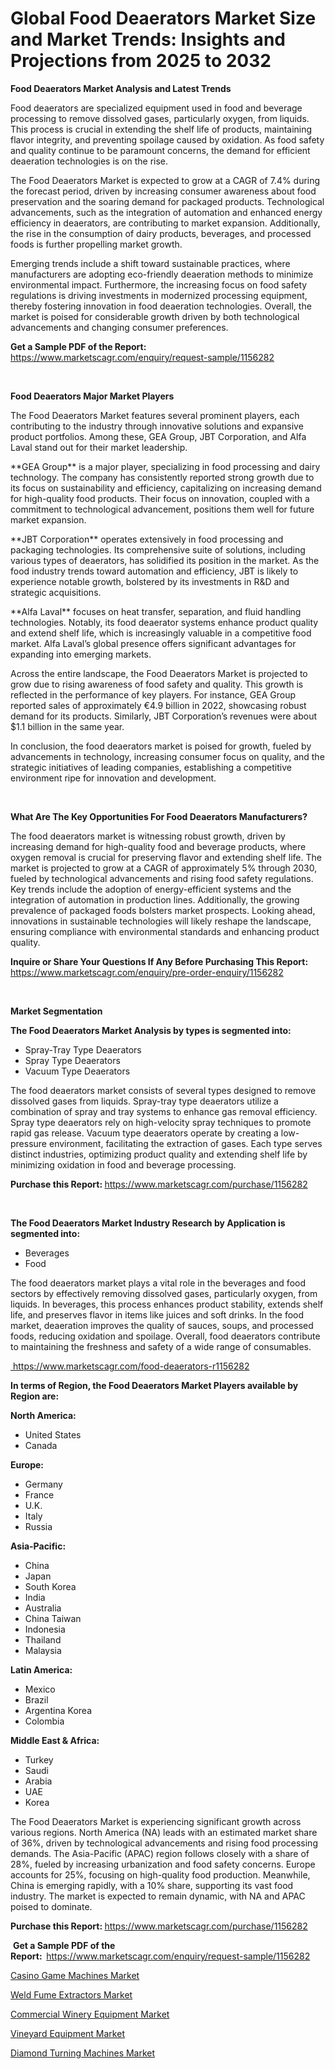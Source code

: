 <p><h1>Global Food Deaerators Market Size and Market Trends: Insights and Projections from 2025 to 2032</h1></p><p><strong>Food Deaerators Market Analysis and Latest Trends</strong></p>
<p><p>Food deaerators are specialized equipment used in food and beverage processing to remove dissolved gases, particularly oxygen, from liquids. This process is crucial in extending the shelf life of products, maintaining flavor integrity, and preventing spoilage caused by oxidation. As food safety and quality continue to be paramount concerns, the demand for efficient deaeration technologies is on the rise.</p><p>The Food Deaerators Market is expected to grow at a CAGR of 7.4% during the forecast period, driven by increasing consumer awareness about food preservation and the soaring demand for packaged products. Technological advancements, such as the integration of automation and enhanced energy efficiency in deaerators, are contributing to market expansion. Additionally, the rise in the consumption of dairy products, beverages, and processed foods is further propelling market growth.</p><p>Emerging trends include a shift toward sustainable practices, where manufacturers are adopting eco-friendly deaeration methods to minimize environmental impact. Furthermore, the increasing focus on food safety regulations is driving investments in modernized processing equipment, thereby fostering innovation in food deaeration technologies. Overall, the market is poised for considerable growth driven by both technological advancements and changing consumer preferences.</p></p>
<p><strong>Get a Sample PDF of the Report:&nbsp;</strong> <a href="https://www.marketscagr.com/enquiry/request-sample/1156282?utm_campaign=2010&utm_medium=2&utm_source=Github&utm_content=ia&utm_term=10042025&utm_id=food-deaerators">https://www.marketscagr.com/enquiry/request-sample/1156282</a></p>
<p>&nbsp;</p>
<p><strong>Food Deaerators Major Market Players</strong></p>
<p><p>The Food Deaerators Market features several prominent players, each contributing to the industry through innovative solutions and expansive product portfolios. Among these, GEA Group, JBT Corporation, and Alfa Laval stand out for their market leadership.</p><p>**GEA Group** is a major player, specializing in food processing and dairy technology. The company has consistently reported strong growth due to its focus on sustainability and efficiency, capitalizing on increasing demand for high-quality food products. Their focus on innovation, coupled with a commitment to technological advancement, positions them well for future market expansion. </p><p>**JBT Corporation** operates extensively in food processing and packaging technologies. Its comprehensive suite of solutions, including various types of deaerators, has solidified its position in the market. As the food industry trends toward automation and efficiency, JBT is likely to experience notable growth, bolstered by its investments in R&D and strategic acquisitions.</p><p>**Alfa Laval** focuses on heat transfer, separation, and fluid handling technologies. Notably, its food deaerator systems enhance product quality and extend shelf life, which is increasingly valuable in a competitive food market. Alfa Laval’s global presence offers significant advantages for expanding into emerging markets.</p><p>Across the entire landscape, the Food Deaerators Market is projected to grow due to rising awareness of food safety and quality. This growth is reflected in the performance of key players. For instance, GEA Group reported sales of approximately €4.9 billion in 2022, showcasing robust demand for its products. Similarly, JBT Corporation’s revenues were about $1.1 billion in the same year.</p><p>In conclusion, the food deaerators market is poised for growth, fueled by advancements in technology, increasing consumer focus on quality, and the strategic initiatives of leading companies, establishing a competitive environment ripe for innovation and development.</p></p>
<p>&nbsp;</p>
<p><strong>What Are The Key Opportunities For Food Deaerators Manufacturers?</strong></p>
<p><p>The food deaerators market is witnessing robust growth, driven by increasing demand for high-quality food and beverage products, where oxygen removal is crucial for preserving flavor and extending shelf life. The market is projected to grow at a CAGR of approximately 5% through 2030, fueled by technological advancements and rising food safety regulations. Key trends include the adoption of energy-efficient systems and the integration of automation in production lines. Additionally, the growing prevalence of packaged foods bolsters market prospects. Looking ahead, innovations in sustainable technologies will likely reshape the landscape, ensuring compliance with environmental standards and enhancing product quality.</p></p>
<p><strong>Inquire or Share Your Questions If Any Before Purchasing This Report:</strong> <a href="https://www.marketscagr.com/enquiry/pre-order-enquiry/1156282?utm_campaign=2010&utm_medium=2&utm_source=Github&utm_content=ia&utm_term=10042025&utm_id=food-deaerators">https://www.marketscagr.com/enquiry/pre-order-enquiry/1156282</a></p>
<p>&nbsp;</p>
<p><strong>Market Segmentation</strong></p>
<p><strong>The Food Deaerators Market Analysis by types is segmented into:</strong></p>
<p><ul><li>Spray-Tray Type Deaerators</li><li>Spray Type Deaerators</li><li>Vacuum Type Deaerators</li></ul></p>
<p><p>The food deaerators market consists of several types designed to remove dissolved gases from liquids. Spray-tray type deaerators utilize a combination of spray and tray systems to enhance gas removal efficiency. Spray type deaerators rely on high-velocity spray techniques to promote rapid gas release. Vacuum type deaerators operate by creating a low-pressure environment, facilitating the extraction of gases. Each type serves distinct industries, optimizing product quality and extending shelf life by minimizing oxidation in food and beverage processing.</p></p>
<p><strong>Purchase this Report:&nbsp;</strong><a href="https://www.marketscagr.com/purchase/1156282?utm_campaign=2010&utm_medium=2&utm_source=Github&utm_content=ia&utm_term=10042025&utm_id=food-deaerators">https://www.marketscagr.com/purchase/1156282</a></p>
<p>&nbsp;</p>
<p><strong>The Food Deaerators Market Industry Research by Application is segmented into:</strong></p>
<p><ul><li>Beverages</li><li>Food</li></ul></p>
<p><p>The food deaerators market plays a vital role in the beverages and food sectors by effectively removing dissolved gases, particularly oxygen, from liquids. In beverages, this process enhances product stability, extends shelf life, and preserves flavor in items like juices and soft drinks. In the food market, deaeration improves the quality of sauces, soups, and processed foods, reducing oxidation and spoilage. Overall, food deaerators contribute to maintaining the freshness and safety of a wide range of consumables.</p></p>
<p><a href="https://www.marketscagr.com/food-deaerators-r1156282?utm_campaign=2010&utm_medium=2&utm_source=Github&utm_content=ia&utm_term=10042025&utm_id=food-deaerators">&nbsp;https://www.marketscagr.com/food-deaerators-r1156282</a></p>
<p><strong>In terms of Region, the Food Deaerators Market Players available by Region are:</strong></p>
<p>
    <p> <strong> North America: </strong>
        <ul>
            <li>United States</li>
            <li>Canada</li>
        </ul>
        </p> 
    <p> <strong> Europe: </strong>
        <ul>
            <li>Germany</li>
            <li>France</li>
            <li>U.K.</li>
            <li>Italy</li>
            <li>Russia</li>
        </ul>
        </p> 
    <p> <strong> Asia-Pacific: </strong>
        <ul>
            <li>China</li>
            <li>Japan</li>
            <li>South Korea</li>
            <li>India</li>
            <li>Australia</li>
            <li>China Taiwan</li>
            <li>Indonesia</li>
            <li>Thailand</li>
            <li>Malaysia</li>
        </ul>
        </p> 
    <p> <strong> Latin America: </strong>
        <ul>
            <li>Mexico</li>
            <li>Brazil</li>
            <li>Argentina Korea</li>
            <li>Colombia</li>
        </ul>
        </p> 
    <p> <strong> Middle East & Africa: </strong>
        <ul>
            <li>Turkey</li>
            <li>Saudi</li>
            <li>Arabia</li>
            <li>UAE</li>
            <li>Korea</li>
        </ul>
    </p>
    </p>
<p><p>The Food Deaerators Market is experiencing significant growth across various regions. North America (NA) leads with an estimated market share of 36%, driven by technological advancements and rising food processing demands. The Asia-Pacific (APAC) region follows closely with a share of 28%, fueled by increasing urbanization and food safety concerns. Europe accounts for 25%, focusing on high-quality food production. Meanwhile, China is emerging rapidly, with a 10% share, supporting its vast food industry. The market is expected to remain dynamic, with NA and APAC poised to dominate.</p></p>
<p><strong>Purchase this Report: </strong><a href="https://www.marketscagr.com/purchase/1156282?utm_campaign=2010&utm_medium=2&utm_source=Github&utm_content=ia&utm_term=10042025&utm_id=food-deaerators">https://www.marketscagr.com/purchase/1156282</a></p>
<p>&nbsp;<strong>Get a Sample PDF of the Report:&nbsp;&nbsp;</strong><a href="https://www.marketscagr.com/enquiry/request-sample/1156282?utm_campaign=2010&utm_medium=2&utm_source=Github&utm_content=ia&utm_term=10042025&utm_id=food-deaerators">https://www.marketscagr.com/enquiry/request-sample/1156282</a></p>
<p><strong></strong></p>
<p><p><a href="https://github.com/moorsdorak31/Market-Research-Report-List-1/blob/main/casino-game-machines-market.md?utm_campaign=2010&utm_medium=2&utm_source=Github&utm_content=ia&utm_term=10042025&utm_id=food-deaerators">Casino Game Machines Market</a></p><p><a href="https://github.com/eimutelufta/Market-Research-Report-List-1/blob/main/weld-fume-extractors-market.md?utm_campaign=2010&utm_medium=2&utm_source=Github&utm_content=ia&utm_term=10042025&utm_id=food-deaerators">Weld Fume Extractors Market</a></p><p><a href="https://github.com/bartzthateis/Market-Research-Report-List-1/blob/main/commercial-winery-equipment-market.md?utm_campaign=2010&utm_medium=2&utm_source=Github&utm_content=ia&utm_term=10042025&utm_id=food-deaerators">Commercial Winery Equipment Market</a></p><p><a href="https://github.com/vespigeakexc/Market-Research-Report-List-1/blob/main/vineyard-equipment-market.md?utm_campaign=2010&utm_medium=2&utm_source=Github&utm_content=ia&utm_term=10042025&utm_id=food-deaerators">Vineyard Equipment Market</a></p><p><a href="https://github.com/afghatakito29/Market-Research-Report-List-1/blob/main/diamond-turning-machines-market.md?utm_campaign=2010&utm_medium=2&utm_source=Github&utm_content=ia&utm_term=10042025&utm_id=food-deaerators">Diamond Turning Machines Market</a></p></p>